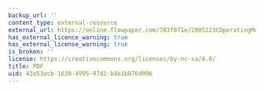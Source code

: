 ```yaml
---
backup_url: ''
content_type: external-resource
external_url: https://online.flowpaper.com/783f071e/2005123COperatingModels/#page=1
has_external_licence_warning: true
has_external_license_warning: true
is_broken: ''
license: https://creativecommons.org/licenses/by-nc-sa/4.0/
title: PDF
uid: 43a53acb-1630-4995-97d2-b4b1b876d996
---
```

